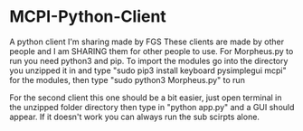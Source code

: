 # MCPI-Python-Client
A python client I'm sharing made by FGS
These clients are made by other people and I am SHARING them for other people to use. For Morpheus.py to run you need python3 and pip. To import the modules go into the directory you unzipped it in and type "sudo pip3 install keyboard pysimplegui mcpi" for the modules, then type "sudo python3 Morpheus.py" to run


For the second client this one should be a bit easier, just open terminal in the unzipped folder directory then type in "python app.py" and a GUI should appear. If it doesn't work you can always run the sub scirpts alone.
